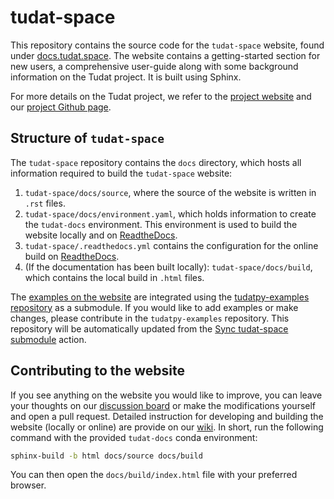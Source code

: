 # tudat-space

This repository contains the source code for the `tudat-space` website, found under [docs.tudat.space](https://docs.tudat.space/). The website contains a getting-started section for new users, a comprehensive user-guide along with some background information on the Tudat project. It is built using Sphinx.

For more details on the Tudat project, we refer to the [project website](https://docs.tudat.space/en/latest/) and our [project Github page](https://github.com/tudat-team).

## Structure of `tudat-space`

The `tudat-space` repository contains the `docs` directory, which hosts all information required to build the `tudat-space` website:
1. `tudat-space/docs/source`, where the source of the website is written in `.rst` files.
2. `tudat-space/docs/environment.yaml`, which holds information to create the `tudat-docs` environment. This environment is used to build the website locally and on [ReadtheDocs](https://readthedocs.org/projects/tudat-space/).
3. `tudat-space/.readthedocs.yml` contains the configuration for the online build on [ReadtheDocs](https://readthedocs.org/projects/tudat-space/).
4. (If the documentation has been built locally): `tudat-space/docs/build`, which contains the local build in `.html` files.

The [examples on the website](https://docs.tudat.space/en/latest/_src_getting_started/examples.html) are integrated using the [tudatpy-examples repository](https://github.com/tudat-team/tudatpy-examples) as a submodule.
If you would like to add examples or make changes, please contribute in the `tudatpy-examples` repository.
This repository will be automatically updated from the [Sync tudat-space submodule](https://github.com/tudat-team/tudatpy-examples/actions/workflows/sync-tudat-space.yml) action.

## Contributing to the website

If you see anything on the website you would like to improve, you can leave your thoughts on our [discussion board](https://github.com/orgs/tudat-team/discussions/categories/ideas-and-suggestions) or make the modifications yourself and open a pull request. Detailed instruction for developing and building the website (locally or online) are provide on our [wiki](https://github.com/tudat-team/tudat-space/wiki).
In short, run the following command with the provided `tudat-docs` conda environment:
```bash
sphinx-build -b html docs/source docs/build
```
You can then open the `docs/build/index.html` file with your preferred browser.
